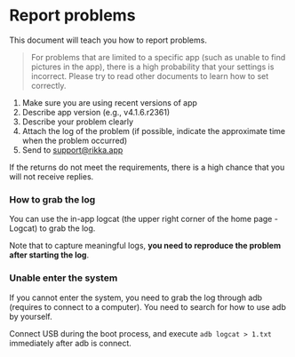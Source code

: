 # Report problems

This document will teach you how to report problems.

> For problems that are limited to a specific app (such as unable to find pictures in the app), there is a high probability that your settings is incorrect. Please try to read other documents to learn how to set correctly.

1. Make sure you are using recent versions of app
2. Describe app version (e.g., v4.1.6.r2361)
3. Describe your problem clearly
4. Attach the log of the problem (if possible, indicate the approximate time when the problem occurred)
5. Send to [support@rikka.app](mailto://support@rikka.app)

If the returns do not meet the requirements, there is a high chance that you will not receive replies.

### How to grab the log

You can use the in-app logcat (the upper right corner of the home page - Logcat) to grab the log.

Note that to capture meaningful logs, **you need to reproduce the problem after starting the log**.

### Unable enter the system

If you cannot enter the system, you need to grab the log through adb (requires to connect to a computer). You need to search for how to use adb by yourself.

Connect USB during the boot process, and execute
 `adb logcat > 1.txt` immediately after adb is connect.
